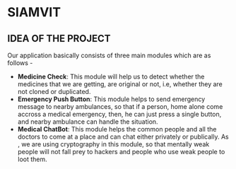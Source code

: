 # SIAMVIT


## IDEA OF THE PROJECT

Our application basically consists of three main modules which are as follows - 

- **Medicine Check**: This module will help us to detect whether the medicines that we are getting, are original or not, i.e, whether they are not cloned or duplicated.
- **Emergency Push Button**: This module helps to send emergency message to nearby ambulances, so that if a person, home alone come accross a medical emergency, then, he can just press a single button, and nearby ambulance can handle the situation.
- **Medical ChatBot**: This module helps the common people and all the doctors to come at a place and can chat either privately or publically. As , we are using cryptography in this module, so that mentally weak people will not fall prey to hackers and people who use weak people to loot them.
